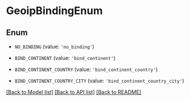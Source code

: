 # GeoipBindingEnum


## Enum

* `NO_BINDING` (value: `'no_binding'`)

* `BIND_CONTINENT` (value: `'bind_continent'`)

* `BIND_CONTINENT_COUNTRY` (value: `'bind_continent_country'`)

* `BIND_CONTINENT_COUNTRY_CITY` (value: `'bind_continent_country_city'`)

[[Back to Model list]](../README.md#documentation-for-models) [[Back to API list]](../README.md#documentation-for-api-endpoints) [[Back to README]](../README.md)



